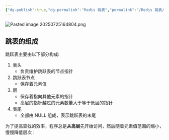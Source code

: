 ```yaml
---
{"dg-publish":true,"dg-permalink":"Redis 跳表","permalink":"/Redis 跳表/"}
---
```



![Pasted image 20250725164804.png](/img/user/attachments/images/Pasted%20image%2020250725164804.png)

## 跳表的组成

跳跃表主要由以下部分构成:
1. 表头
	- 负责维护跳跃表的节点指针
2. 跳跃表节点
	- 保存着元素值
3. 层
	- 保存着指向其他元素的指针
	- 高层的指针越过的元素数量大于等于低层的指针
4. 表尾
	- 全部由 NULL 组成，表示跳跃表的末尾

为了提高查找的效率，程序总是**从高层**先开始访问，然后随着元素值范围的缩小，慢慢降低层次：
